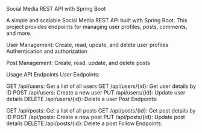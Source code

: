 Social Media REST API with Spring Boot

A simple and scalable Social Media REST API built with Spring Boot. This project provides endpoints for managing user profiles, posts, comments, and more.

User Management:
Create, read, update, and delete user profiles
Authentication and authorization

Post Management:
Create, read, update, and delete posts

Usage
API Endpoints
User Endpoints:

GET /api/users: Get a list of all users
GET /api/users/{id}: Get user details by ID
POST /api/users: Create a new user
PUT /api/users/{id}: Update user details
DELETE /api/users/{id}: Delete a user
Post Endpoints:

GET /api/posts: Get a list of all posts
GET /api/posts/{id}: Get post details by ID
POST /api/posts: Create a new post
PUT /api/posts/{id}: Update post details
DELETE /api/posts/{id}: Delete a post
Follow Endpoints:
